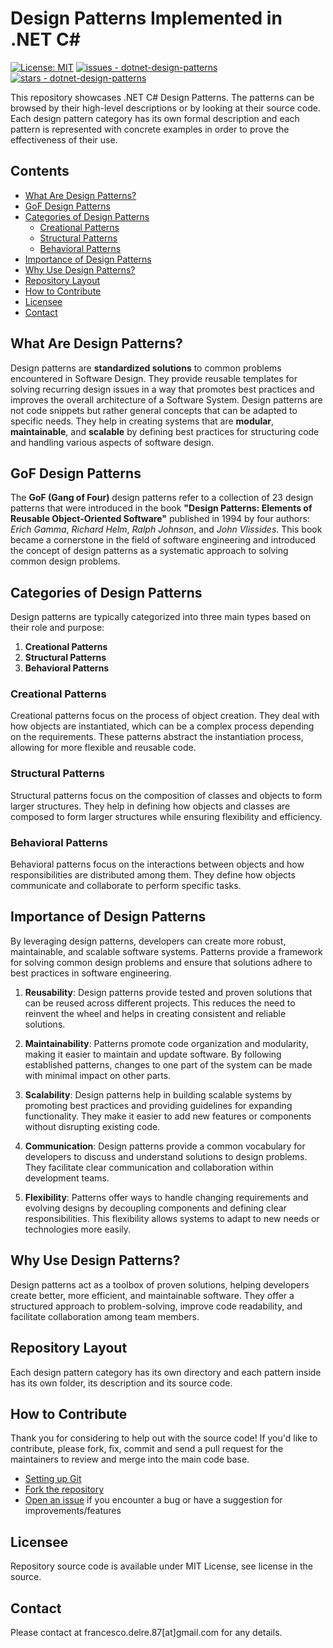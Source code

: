 # Design Patterns Implemented in .NET C#
[![License: MIT](https://img.shields.io/badge/License-MIT-yellow.svg)](https://opensource.org/licenses/MIT)
[![issues - dotnet-design-patterns](https://img.shields.io/github/issues/engineering87/dotnet-design-patterns)](https://github.com/engineering87/dotnet-design-patterns/issues)
[![stars - dotnet-design-patterns](https://img.shields.io/github/stars/engineering87/dotnet-design-patterns?style=social)](https://github.com/engineering87/dotnet-design-patterns)

This repository showcases .NET C# Design Patterns. The patterns can be browsed by their high-level descriptions or by looking at their source code. Each design pattern category has its own formal description and each pattern is represented with concrete examples in order to prove the effectiveness of their use.

## Contents
- [What Are Design Patterns?](#what-are-design-patterns)
- [GoF Design Patterns](#gof-design-patterns)
- [Categories of Design Patterns](#categories-of-design-patterns)
  - [Creational Patterns](#creational-patterns)
  - [Structural Patterns](#structural-patterns)
  - [Behavioral Patterns](#behavioral-patterns)
- [Importance of Design Patterns](#importance-of-design-patterns)
- [Why Use Design Patterns?](#why-use-design-patterns)
- [Repository Layout](#repository-layout)
- [How to Contribute](#how-to-contribute)
- [Licensee](#licensee)
- [Contact](#contact)

## What Are Design Patterns?
Design patterns are **standardized solutions** to common problems encountered in Software Design. They provide reusable templates for solving recurring design issues in a way that promotes best practices and improves the overall architecture of a Software System. Design patterns are not code snippets but rather general concepts that can be adapted to specific needs. They help in creating systems that are **modular**, **maintainable**, and **scalable** by defining best practices for structuring code and handling various aspects of software design.

## GoF Design Patterns
The **GoF (Gang of Four)** design patterns refer to a collection of 23 design patterns that were introduced in the book **"Design Patterns: Elements of Reusable Object-Oriented Software"** published in 1994 by four authors: *Erich Gamma*, *Richard Helm*, *Ralph Johnson*, and *John Vlissides*. This book became a cornerstone in the field of software engineering and introduced the concept of design patterns as a systematic approach to solving common design problems.

## Categories of Design Patterns
Design patterns are typically categorized into three main types based on their role and purpose:

1. **Creational Patterns**
2. **Structural Patterns**
3. **Behavioral Patterns**

### Creational Patterns
Creational patterns focus on the process of object creation. They deal with how objects are instantiated, which can be a complex process depending on the requirements. These patterns abstract the instantiation process, allowing for more flexible and reusable code.

### Structural Patterns
Structural patterns focus on the composition of classes and objects to form larger structures. They help in defining how objects and classes are composed to form larger structures while ensuring flexibility and efficiency.

### Behavioral Patterns
Behavioral patterns focus on the interactions between objects and how responsibilities are distributed among them. They define how objects communicate and collaborate to perform specific tasks.

## Importance of Design Patterns
By leveraging design patterns, developers can create more robust, maintainable, and scalable software systems. Patterns provide a framework for solving common design problems and ensure that solutions adhere to best practices in software engineering.

1. **Reusability**:
Design patterns provide tested and proven solutions that can be reused across different projects. This reduces the need to reinvent the wheel and helps in creating consistent and reliable solutions.

2. **Maintainability**:
Patterns promote code organization and modularity, making it easier to maintain and update software. By following established patterns, changes to one part of the system can be made with minimal impact on other parts.

3. **Scalability**:
Design patterns help in building scalable systems by promoting best practices and providing guidelines for expanding functionality. They make it easier to add new features or components without disrupting existing code.

4. **Communication**:
Design patterns provide a common vocabulary for developers to discuss and understand solutions to design problems. They facilitate clear communication and collaboration within development teams.

5. **Flexibility**:
Patterns offer ways to handle changing requirements and evolving designs by decoupling components and defining clear responsibilities. This flexibility allows systems to adapt to new needs or technologies more easily.

## Why Use Design Patterns?
Design patterns act as a toolbox of proven solutions, helping developers create better, more efficient, and maintainable software. They offer a structured approach to problem-solving, improve code readability, and facilitate collaboration among team members.

## Repository Layout
Each design pattern category has its own directory and each pattern inside has its own folder, its description and its source code.

## How to Contribute
Thank you for considering to help out with the source code!
If you'd like to contribute, please fork, fix, commit and send a pull request for the maintainers to review and merge into the main code base.

 * [Setting up Git](https://docs.github.com/en/get-started/getting-started-with-git/set-up-git)
 * [Fork the repository](https://docs.github.com/en/pull-requests/collaborating-with-pull-requests/working-with-forks/fork-a-repo)
 * [Open an issue](https://github.com/engineering87/dotnet-design-patterns/issues) if you encounter a bug or have a suggestion for improvements/features

## Licensee
Repository source code is available under MIT License, see license in the source.

## Contact
Please contact at francesco.delre.87[at]gmail.com for any details.
